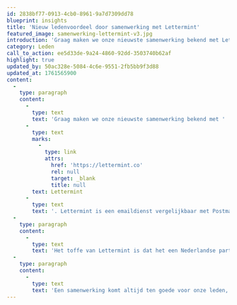 ```yaml
---
id: 2838bf77-0913-4cb0-8961-9a7d7309dd78
blueprint: insights
title: 'Nieuw ledenvoordeel door samenwerking met Lettermint'
featured_image: samenwerking-lettermint-v3.jpg
introduction: 'Graag maken we onze nieuwste samenwerking bekend met Lettermint. Een emaildienst van Nederlandse bodem dat volledig draait op Europese infrastructuur.'
category: Leden
call_to_action: ee5d33de-9a24-4860-92dd-3503740b62af
highlight: true
updated_by: 50ac328e-5084-4c6e-9551-2fb5bb9f3d88
updated_at: 1761565900
content:
  -
    type: paragraph
    content:
      -
        type: text
        text: 'Graag maken we onze nieuwste samenwerking bekend met '
      -
        type: text
        marks:
          -
            type: link
            attrs:
              href: 'https://lettermint.co'
              rel: null
              target: _blank
              title: null
        text: Lettermint
      -
        type: text
        text: '. Lettermint is een emaildienst vergelijkbaar met Postmark. Ze ondersteunen transactionele emails voor je applicaties, broadcast emails voor al je marketing doeleinden en inbound emails zodat je binnenkomende mail met behulp van webhooks kan verwerken.'
  -
    type: paragraph
    content:
      -
        type: text
        text: 'Het toffe van Lettermint is dat het een Nederlandse partij is, dat volledig draait op Europese infrastructuur. Lettermint voldoet volledig aan GDPR en ze zijn momenteel bezig om SOC 2 type 1 te implementeren. Daarnaast is hun platform gebouwd op Laravel waardoor zij een mooie match zijn met de DLF zijn.'
  -
    type: paragraph
    content:
      -
        type: text
        text: 'Een samenwerking komt altijd ten goede voor onze leden, en daarom biedt Lettermint een mooie korting van 30% op een abonnement. Interesse? Vraag ernaar in de leden-Slack voor meer informatie.'
---
```

